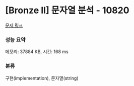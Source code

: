 # [Bronze II] 문자열 분석 - 10820 

[문제 링크](https://www.acmicpc.net/problem/10820) 

### 성능 요약

메모리: 37884 KB, 시간: 168 ms

### 분류

구현(implementation), 문자열(string)

